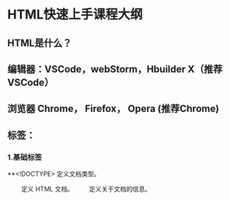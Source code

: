 #  HTML快速上手课程大纲

## HTML是什么？

## 编辑器：VSCode，webStorm，Hbuilder X（推荐VSCode）

## 浏览器 Chrome， Firefox， Opera (推荐Chrome)

## 标签：

### 1.基础标签

**<!DOCTYPE>     定义文档类型。

<html>                定义 HTML 文档。
<head>                定义关于文档的信息。
<title>                定义文档的标题。
<body>                定义文档的主体。
<h1> to <h6>            定义 HTML 标题。
<p>                    定义段落。
<br>                        定义简单的折行。
<hr>                定义水平线。
<!--...-->            定义注释。**

### 2.格式化

<abbr>                定义缩写。
<b>                    定义粗体文本。
<strong>                定义语气更为强烈的强调文本。
<em>                定义强调文本。
  <i>                    定义斜体文本。
<code>                定义计算机代码文本。
<sup>                定义上标文本。
<sub>                定义下标文本。

### 3.表单和输入标签

**<form>        定义供用户输入的 HTML 表单。
<input>        定义输入控件。
<button>        定义按钮。
<select>        定义选择列表（下拉列表）。

<option>        定义选择列表中的选项。
<label>        定义 input 元素的标注。**

### 4.框架标签

<iframe>        定义内联框架。https://www.csdn.net/

### 5.图像标签

<img>                定义图像。

### 6.音频/视频标签

 <audio>        定义音频。
<video>            定义视频。

### 7.链接标签

<a>            定义锚。

<link>        定义文档与外部资源的关系。

### 8.列表标签

<ul>            定义无序列表。
<ol>            定义有序列表。
<li>            定义列表的项目。

### 9.表格标签

<table>        定义表格
<caption>        定义表格标题。
<th>            定义表格中的表头单元格。
<tr>            定义表格中的行。
<td>            定义表格中的单元。

### 10样式和语义

<style>        定义文档的样式信息。
<div>            定义文档中的节。
<span>        定义文档中的节。
<header>        定义 section 或 page 的页眉。
<footer>        定义 section 或 page 的页脚。
<section>        定义 section。
<article>        定义文章。
<aside>        定义页面内容之外的内容。

  ### 11.编程
<script>        定义客户端脚本。
<noscript>        定义针对不支持客户端脚本的用户的替代内容。
